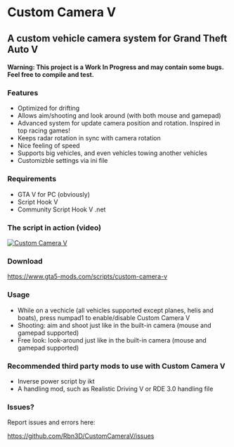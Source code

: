 
# Custom Camera V #

## A custom vehicle camera system for Grand Theft Auto V ##

#### Warning: This project is a Work In Progress and may contain some bugs. Feel free to compile and test. ####

### Features ###

* Optimized for drifting
* Allows aim/shooting and look around (with both mouse and gamepad)
* Advanced system for update camera position and rotation. Inspired in top racing games!
* Keeps radar rotation in sync with camera rotation
* Nice feeling of speed
* Supports big vehicles, and even vehicles towing another vehicles
* Customizble settings via ini file

### Requirements ###
* GTA V for PC (obviously)
* Script Hook V
* Community Script Hook V .net

### The script in action (video) ###

[![Custom Camera V](http://img.youtube.com/vi/pon_B0Ia_gU/0.jpg)](http://www.youtube.com/watch?v=pon_B0Ia_gU "Custom Camera V")

### Download ###

https://www.gta5-mods.com/scripts/custom-camera-v

### Usage ###

* While on a vechicle (all vehicles supported except planes, helis and boats), press numpad1 to enable/disable Custom Camera V
* Shooting: aim and shoot just like in the built-in camera (mouse and gamepad supported)
* Free look: look-around just like in the built-in camera (mouse and gamepad supported)

### Recommended third party mods to use with Custom Camera V ###

* Inverse power script by ikt
* A handling mod, such as Realistic Driving V or RDE 3.0 handling file


### Issues? ###

Report issues and errors here:

https://github.com/Rbn3D/CustomCameraV/issues
